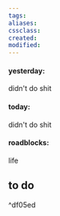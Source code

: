 ```yaml
---
tags:
aliases:
cssclass:
created:
modified:
---
```

#### yesterday:
didn't do shit
#### today: 
didn't do shit
#### roadblocks:
life

## to do

^df05ed
